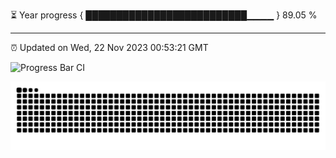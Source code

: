 
⏳ Year progress { ██████████████████████████▁▁▁▁ } 89.05 %

---

⏰ Updated on Wed, 22 Nov 2023 00:53:21 GMT

![Progress Bar CI](https://github.com/starr-r/starr-r/workflows/Progress%20Bar%20CI/badge.svg)

<picture>
<source media="(prefers-color-scheme: dark)" srcset="https://raw.githubusercontent.com/starr-r/starr-r/output/github-contribution-grid-snake-dark.svg">
<source media="(prefers-color-scheme: light)" srcset="https://raw.githubusercontent.com/starr-r/starr-r/output/github-contribution-grid-snake.svg">
<img alt="github contribution grid snake animation" src="https://raw.githubusercontent.com/starr-r/starr-r/output/github-contribution-grid-snake.svg">
</picture>
